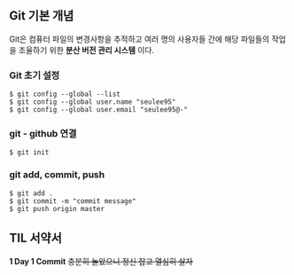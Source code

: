 ## Git 기본 개념
Git은 컴퓨터 파일의 변경사항을 추적하고 여러 명의 사용자들 간에 해당 파일들의 작업을 조율하기 위한 **분산 버전 관리 시스템** 이다.

### Git 초기 설정
```
$ git config --global --list
$ git config --global user.name "seulee95"
$ git config --global user.email "seulee95@-"
```
### git - github 연결
```
$ git init
```
### git add, commit, push
```
$ git add .
$ git commit -m "commit message"
$ git push origin master
```

## TIL 서약서
**1 Day 1 Commit** 
~~충분히 놀았으니 정신 잡고 열심히 살자~~